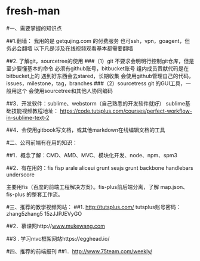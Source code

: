 fresh-man
=========
#一、需要掌握的知识点

##1.翻墙：
我用的是 getqujing.com 的付费服务
也可ssh，vpn，goagent，但务必会翻墙
以下凡是涉及在线视频观看基本都需要翻墙

##2. 了解git，sourcetree的使用
###（1）git
不要求会明明行控制git仓库，但是至少要懂基本的命令
必须有github账号，bitbucket账号
组内成员贡献代码是在bitbucket上的
遇到好东西会去stared，长期收集
会使用github管理自己的代码，issues，milestone，tag，branches
###（2）sourcetress
git 的GUI工具，一般用这个
会使用sourcetree和其他人协同编码

##3．开发软件：sublime、webstorm（自己熟悉的开发软件就好）
sublime基础技能视频教程地址：
https://code.tutsplus.com/courses/perfect-workflow-in-sublime-text-2

##4．会使用gitbook写文档，或其他markdown在线编辑文档的工具

#二、公司前端有在用的知识：
	
##1．概念了解：CMD、AMD、MVC、模块化开发、node、npm、spm3

##2．有在用的：fis 	fisp  arale	aliceui 	grunt	seajs  grunt  backbone 
	handlebars		underscore

主要用fis（百度的前端工程解决方案）。fis-plus前后端分离，了解 map.json、fis-plus 的整套工作流。

#三、推荐的教学视频网站：
##1.	http://tutsplus.com/ 
tutsplus账号密码：zhang5zhang5  15zJJPJEVyGO
	
##2．慕课网http://www.mukewang.com

##3 . 学习mvc框架网站https://egghead.io/

#四、推荐的前端报刊
##1．http://www.75team.com/weekly/
